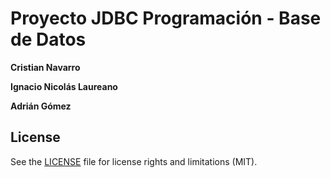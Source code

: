 # Proyecto JDBC Programación - Base de Datos

**Cristian Navarro**

**Ignacio Nicolás Laureano**

**Adrián Gómez**

## License

See the [LICENSE](LICENSE.md) file for license rights and limitations (MIT).